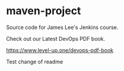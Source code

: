 # maven-project
Source code for James Lee's Jenkins course.

Check out our Latest DevOps PDF book.

https://www.level-up.one/devops-pdf-book

Test change of readme
